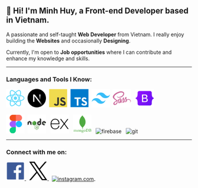 ## 👋 Hi! I&apos;m Minh Huy, a Front-end Developer based in Vietnam.

A passionate and self-taught **Web Developer** from Vietnam. I really enjoy building the **Websites** and occasionally **Designing**.

Currently, I'm open to **Job opportunities** where I can contribute and enhance my knowledge and skills.

---

### **Languages and Tools I Know**:

<p align="left">
    <img src="https://raw.githubusercontent.com/devicons/devicon/master/icons/react/react-original.svg" alt="react" width="50" height="50"/>&nbsp;
<img src="https://raw.githubusercontent.com/devicons/devicon/master/icons/nextjs/nextjs-original.svg" alt="react" width="50" height="50"/>&nbsp;
  <img src="https://raw.githubusercontent.com/devicons/devicon/master/icons/javascript/javascript-original.svg" alt="javascript" width="50" height="50"/>&nbsp;
    <img src="https://raw.githubusercontent.com/devicons/devicon/master/icons/typescript/typescript-original.svg" alt="javascript" width="50" height="50"/>&nbsp;
    <img src="https://raw.githubusercontent.com/devicons/devicon/master/icons/tailwindcss/tailwindcss-original.svg" alt="sass" width="50" height="50"/>&nbsp;
    <img src="https://raw.githubusercontent.com/devicons/devicon/master/icons/sass/sass-original.svg" alt="sass" width="50" height="50"/> &nbsp;
    <img src="https://raw.githubusercontent.com/devicons/devicon/master/icons/bootstrap/bootstrap-original.svg" alt="bootstrap" width="50" height="50"/>

  <br>
  <br>
  <img src="https://raw.githubusercontent.com/devicons/devicon/master/icons/figma/figma-original.svg" alt="figma" width="50" height="50"/>&nbsp;
    <img src="https://raw.githubusercontent.com/devicons/devicon/master/icons/nodejs/nodejs-original-wordmark.svg" alt="nodejs" width="50" height="50"/> &nbsp;
    <img src="https://raw.githubusercontent.com/devicons/devicon/master/icons/express/express-original.svg" alt="express" width="50" height="50" style="fill: #026e00"/> &nbsp;
    <img src="https://raw.githubusercontent.com/devicons/devicon/master/icons/mongodb/mongodb-plain-wordmark.svg" alt="mongodb" width="50" height="50"/> &nbsp;
    <img src="https://www.vectorlogo.zone/logos/firebase/firebase-icon.svg" alt="firebase" width="50" height="50"/> &nbsp;
    <img src="https://www.vectorlogo.zone/logos/git-scm/git-scm-icon.svg" alt="git" width="50" height="50"/>  
</p>

---

### **Connect with me on**:

<a href="https://fb.com/minhhhhuy" target="_blank" rel="noreferrer">
  <img src="https://raw.githubusercontent.com/devicons/devicon/master/icons/facebook/facebook-original.svg" alt="mongodb" width="50" height="50"/> 
</a>&nbsp;

<a href="https://x.com/MienhHuy" target="_blank" rel="noreferrer">
  <img src="https://raw.githubusercontent.com/devicons/devicon/master/icons/twitter/twitter-original.svg" alt="mongodb" width="50" height="50"/> 
</a>&nbsp;

<a href="https://instagram.com/miiiinhhuy" target="_blank" rel="noreferrer">
  <img align="center" src="https://raw.githubusercontent.com/rahuldkjain/github-profile-readme-generator/master/src/images/icons/Social/instagram.svg" alt="instagram.com" height="50" width="50" />
</a>&nbsp;

</p>
